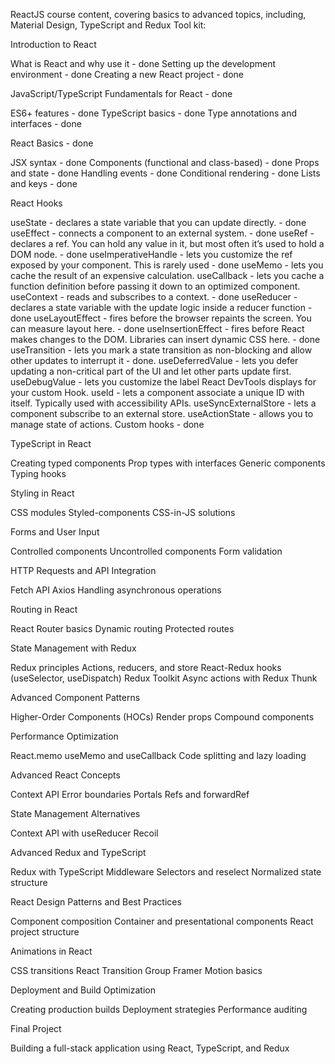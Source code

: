 ReactJS course content, covering basics to advanced topics, including, Material Design, TypeScript and Redux Tool kit:

Introduction to React

What is React and why use it - done
Setting up the development environment - done
Creating a new React project - done


JavaScript/TypeScript Fundamentals for React - done

ES6+ features - done
TypeScript basics - done
Type annotations and interfaces - done


React Basics - done

JSX syntax - done
Components (functional and class-based) - done
Props and state - done
Handling events - done
Conditional rendering - done
Lists and keys - done


React Hooks

useState - declares a state variable that you can update directly. - done
useEffect - connects a component to an external system. - done
useRef - declares a ref. You can hold any value in it, but most often it’s used to hold a DOM node. - done
useImperativeHandle - lets you customize the ref exposed by your component. This is rarely used - done
useMemo - lets you cache the result of an expensive calculation.
useCallback - lets you cache a function definition before passing it down to an optimized component.
useContext - reads and subscribes to a context. - done
useReducer - declares a state variable with the update logic inside a reducer function - done
useLayoutEffect - fires before the browser repaints the screen. You can measure layout here. - done
useInsertionEffect - fires before React makes changes to the DOM. Libraries can insert dynamic CSS here. - done
useTransition - lets you mark a state transition as non-blocking and allow other updates to interrupt it - done.
useDeferredValue - lets you defer updating a non-critical part of the UI and let other parts update first.
useDebugValue - lets you customize the label React DevTools displays for your custom Hook.
useId - lets a component associate a unique ID with itself. Typically used with accessibility APIs.
useSyncExternalStore - lets a component subscribe to an external store.
useActionState - allows you to manage state of actions.
Custom hooks - done


TypeScript in React

Creating typed components
Prop types with interfaces
Generic components
Typing hooks


Styling in React

CSS modules
Styled-components
CSS-in-JS solutions


Forms and User Input

Controlled components
Uncontrolled components
Form validation


HTTP Requests and API Integration

Fetch API
Axios
Handling asynchronous operations


Routing in React

React Router basics
Dynamic routing
Protected routes


State Management with Redux

Redux principles
Actions, reducers, and store
React-Redux hooks (useSelector, useDispatch)
Redux Toolkit
Async actions with Redux Thunk


Advanced Component Patterns

Higher-Order Components (HOCs)
Render props
Compound components


Performance Optimization

React.memo
useMemo and useCallback
Code splitting and lazy loading


Advanced React Concepts

Context API
Error boundaries
Portals
Refs and forwardRef


State Management Alternatives

Context API with useReducer
Recoil

Advanced Redux and TypeScript

Redux with TypeScript
Middleware
Selectors and reselect
Normalized state structure

React Design Patterns and Best Practices

Component composition
Container and presentational components
React project structure


Animations in React

CSS transitions
React Transition Group
Framer Motion basics


Deployment and Build Optimization

Creating production builds
Deployment strategies
Performance auditing

Final Project

Building a full-stack application using React, TypeScript, and Redux